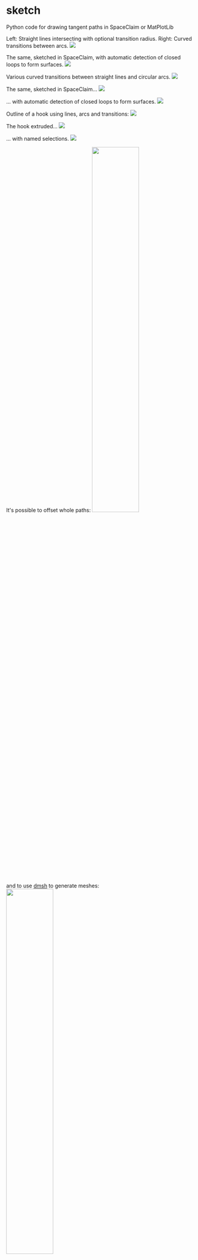 # sketch
Python code for drawing tangent paths in SpaceClaim or MatPlotLib

Left: Straight lines intersecting with optional transition radius. Right: Curved transitions between arcs.
<img style="align:center;" src="images/arc-test-0.png"/>

The same, sketched in SpaceClaim, with automatic detection of closed loops to form surfaces.
<img style="align:center;" src="images/arc-test-0-SpaceClaim.png"/>

Various curved transitions between straight lines and circular arcs.
<img style="align:center;" src="images/arc-test-1.png"/>

The same, sketched in SpaceClaim...
<img style="align:center;" src="images/arc-test-1-SpaceClaim.png"/>

... with automatic detection of closed loops to form surfaces.
<img style="align:center;" src="images/arc-test-1-SpaceClaim-surfaces.png"/>

Outline of a hook using lines, arcs and transitions:
<img style="align:center;" src="images/arc-test-2-hook.png"/>

The hook extruded...
<img style="align:center;" src="images/arc-test-2-hook-SpaceClaim-extruded.png"/>

... with named selections.
<img style="align:center;" src="images/arc-test-2-hook-SpaceClaim-selections.png"/>

It's possible to offset whole paths:
<img style="align:center;width:50%;" src="images/arc-test-8-hook-offsets.png" width="50%" height="50%" />

and to use <a href="https://github.com/nschloe/dmsh">dmsh</a> to generate meshes:
<img style="align:center;width:50%;" src="images/arc-test-9-hook-mesh.png" width="50%" height="50%" />
